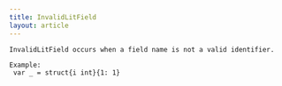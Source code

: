 ```yaml
---
title: InvalidLitField
layout: article
---
```

<!-- Copyright 2023 The Go Authors. All rights reserved.
     Use of this source code is governed by a BSD-style
     license that can be found in the LICENSE file. -->

<!-- Code generated by generrordocs.go; DO NOT EDIT. -->

```
InvalidLitField occurs when a field name is not a valid identifier.

Example:
 var _ = struct{i int}{1: 1}
```


